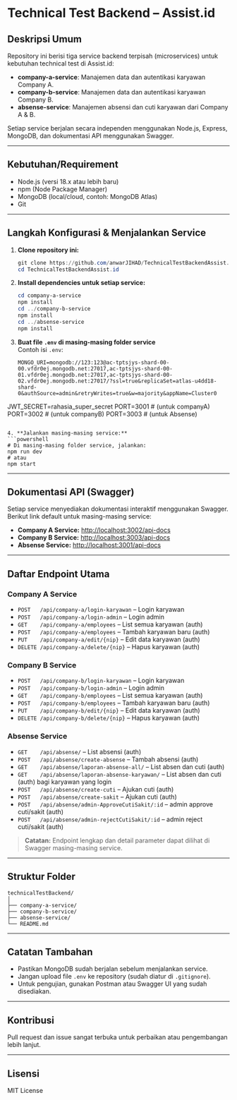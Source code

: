 # Technical Test Backend – Assist.id

## Deskripsi Umum

Repository ini berisi tiga service backend terpisah (microservices) untuk kebutuhan technical test di Assist.id:

- **company-a-service**: Manajemen data dan autentikasi karyawan Company A.
- **company-b-service**: Manajemen data dan autentikasi karyawan Company B.
- **absense-service**: Manajemen absensi dan cuti karyawan dari Company A & B.

Setiap service berjalan secara independen menggunakan Node.js, Express, MongoDB, dan dokumentasi API menggunakan Swagger.

---

## Kebutuhan/Requirement

- Node.js (versi 18.x atau lebih baru)
- npm (Node Package Manager)
- MongoDB (local/cloud, contoh: MongoDB Atlas)
- Git

---

## Langkah Konfigurasi & Menjalankan Service

1. **Clone repository ini:**

   ```powershell
   git clone https://github.com/anwarJIHAD/TechnicalTestBackendAssist.id.git
   cd TechnicalTestBackendAssist.id
   ```

2. **Install dependencies untuk setiap service:**

   ```powershell
   cd company-a-service
   npm install
   cd ../company-b-service
   npm install
   cd ../absense-service
   npm install
   ```

3. **Buat file `.env` di masing-masing folder service**  
   Contoh isi `.env`:

   ```env
   MONGO_URI=mongodb://123:123@ac-tptsjys-shard-00-00.vfdr0ej.mongodb.net:27017,ac-tptsjys-shard-00-01.vfdr0ej.mongodb.net:27017,ac-tptsjys-shard-00-02.vfdr0ej.mongodb.net:27017/?ssl=true&replicaSet=atlas-u4dd18-shard-0&authSource=admin&retryWrites=true&w=majority&appName=Cluster0
JWT_SECRET=rahasia_super_secret
   PORT=3001 # (untuk companyA)
   PORT=3002 # (untuk companyB)
   PORT=3003 # (untuk Absense)

   ```

4. **Jalankan masing-masing service:**
   ```powershell
   # Di masing-masing folder service, jalankan:
   npm run dev
   # atau
   npm start
   ```

---

## Dokumentasi API (Swagger)

Setiap service menyediakan dokumentasi interaktif menggunakan Swagger. Berikut link default untuk masing-masing service:

- **Company A Service:** [http://localhost:3002/api-docs](http://localhost:3002/api-docs)
- **Company B Service:** [http://localhost:3003/api-docs](http://localhost:3003/api-docs)
- **Absense Service:** [http://localhost:3001/api-docs](http://localhost:3001/api-docs)

---

## Daftar Endpoint Utama

### Company A Service

- `POST   /api/company-a/login-karyawan` – Login karyawan
- `POST   /api/company-a/login-admin` – Login admin
- `GET    /api/company-a/employees` – List semua karyawan (auth)
- `POST   /api/company-a/employees` – Tambah karyawan baru (auth)
- `PUT    /api/company-a/edit/{nip}` – Edit data karyawan (auth)
- `DELETE /api/company-a/delete/{nip}` – Hapus karyawan (auth)

### Company B Service

- `POST   /api/company-b/login-karyawan` – Login karyawan
- `POST   /api/company-b/login-admin` – Login admin
- `GET    /api/company-b/employees` – List semua karyawan (auth)
- `POST   /api/company-b/employees` – Tambah karyawan baru (auth)
- `PUT    /api/company-b/edit/{nip}` – Edit data karyawan (auth)
- `DELETE /api/company-b/delete/{nip}` – Hapus karyawan (auth)

### Absense Service

- `GET    /api/absense/` – List absensi (auth)
- `POST   /api/absense/create-absense` – Tambah absensi (auth)
- `GET    /api/absense/laporan-absense-all/` – List absen dan cuti (auth)
- `GET    /api/absense/laporan-absense-karyawan/` – List absen dan cuti (auth) bagi karyawan yang login
- `POST   /api/absense/create-cuti` – Ajukan cuti (auth)
- `POST   /api/absense/create-sakit` – Ajukan cuti (auth)
- `POST   /api/absense/admin-ApproveCutiSakit/:id` – admin approve cuti/sakit (auth)   
- `POST   /api/absense/admin-rejectCutiSakit/:id` – admin reject cuti/sakit (auth)   

> **Catatan:** Endpoint lengkap dan detail parameter dapat dilihat di Swagger masing-masing service.

---

## Struktur Folder

```
technicalTestBackend/
│
├── company-a-service/
├── company-b-service/
├── absense-service/
└── README.md
```

---

## Catatan Tambahan

- Pastikan MongoDB sudah berjalan sebelum menjalankan service.
- Jangan upload file `.env` ke repository (sudah diatur di `.gitignore`).
- Untuk pengujian, gunakan Postman atau Swagger UI yang sudah disediakan.

---

## Kontribusi

Pull request dan issue sangat terbuka untuk perbaikan atau pengembangan lebih lanjut.

---

## Lisensi

MIT License
